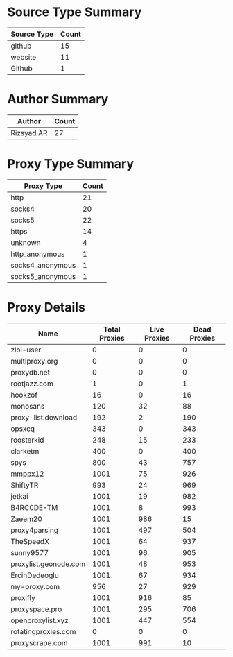 # Source Type Summary

| Source Type | Count |
|-------------|-------|
| github | 15 |
| website | 11 |
| Github | 1 |


# Author Summary

| Author | Count |
|--------|-------|
| Rizsyad AR | 27 |


# Proxy Type Summary

| Proxy Type | Count |
|------------|-------|
| http | 21 |
| socks4 | 20 |
| socks5 | 22 |
| https | 14 |
| unknown | 4 |
| http_anonymous | 1 |
| socks4_anonymous | 1 |
| socks5_anonymous | 1 |


# Proxy Details

| Name | Total Proxies | Live Proxies | Dead Proxies |
|------|---------------|--------------|---------------|
| zloi-user | 0 | 0 | 0 |
| multiproxy.org | 0 | 0 | 0 |
| proxydb.net | 0 | 0 | 0 |
| rootjazz.com | 1 | 0 | 1 |
| hookzof | 16 | 0 | 16 |
| monosans | 120 | 32 | 88 |
| proxy-list.download | 192 | 2 | 190 |
| opsxcq | 343 | 0 | 343 |
| roosterkid | 248 | 15 | 233 |
| clarketm | 400 | 0 | 400 |
| spys | 800 | 43 | 757 |
| mmppx12 | 1001 | 75 | 926 |
| ShiftyTR | 993 | 24 | 969 |
| jetkai | 1001 | 19 | 982 |
| B4RC0DE-TM | 1001 | 8 | 993 |
| Zaeem20 | 1001 | 986 | 15 |
| proxy4parsing | 1001 | 497 | 504 |
| TheSpeedX | 1001 | 64 | 937 |
| sunny9577 | 1001 | 96 | 905 |
| proxylist.geonode.com | 1001 | 48 | 953 |
| ErcinDedeoglu | 1001 | 67 | 934 |
| my-proxy.com | 956 | 27 | 929 |
| proxifly | 1001 | 916 | 85 |
| proxyspace.pro | 1001 | 295 | 706 |
| openproxylist.xyz | 1001 | 447 | 554 |
| rotatingproxies.com | 0 | 0 | 0 |
| proxyscrape.com | 1001 | 991 | 10 |
